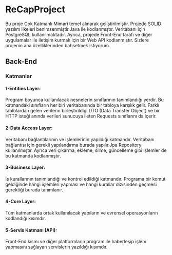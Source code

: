 # ReCapProject

Bu proje Çok Katmanlı Mimari temel alınarak geliştirilmiştir. Projede SOLID yazılım ilkeleri benimsenmiştir.Java ile kodlanmıştır. Veritabanı için PostgreSQL kullanılmaktadır.
Ayrıca, projede Front-End tarafı ve diğer uygulamalar ile iletişim kurmak için bir Web API kodlanmıştır. Sizlere projenin ana özelliklerinden bahsetmek istiyorum.

## Back-End
### Katmanlar
#### 1-Entities Layer: 
Program boyunca kullanılacak nesnelerin sınıflarının tanımlandığı yerdir. Bu katmandaki sınıfların her biri veritabanında bir tabloya karşılık gelir. 
Farklı tablolardan gelen verilerin birleştirildiği DTO (Data Transfer Object) ve bir HTTP isteği anında verileri sunucuya ileten Requests sınıflarını da içerir.
#### 2-Data Access Layer: 
Veritabanı bağlantılarının ve işlemlerinin yapıldığı katmandır. Veritabanı bağlantısı için gerekli yapılandırma burada yapılır.Jpa Repository kullanılmıştır.
Ayrıca veri çıkarma, ekleme, silme, güncelleme gibi işlemler de bu katmanda kodlanmıştır.
#### 3-Business Layer: 
İş kurallarının tanımlandığı ve kontrol edildiği katmandır. Programa bir komut geldiğinde hangi işlemleri yapması ve hangi kurallar dizisinden geçmesi 
gerektiği burada tanımlanır.
#### 4-Core Layer: 
Tüm katmanlarda ortak kullanılacak yapıların ve evrensel operasyonların kodlandığı kısımdır.
#### 5-Servis Katmanı (API): 
Front-End kısmı ve diğer platformların program ile haberleşip işlem yapmasını sağlayan servislerin yazıldığı kısımdır.

